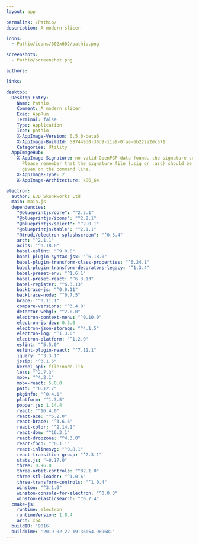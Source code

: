 ```yaml
---
layout: app

permalink: /Pathio/
description: A modern slicer

icons:
  - Pathio/icons/602x602/pathio.png

screenshots:
  - Pathio/screenshot.png

authors:

links:

desktop:
  Desktop Entry:
    Name: Pathio
    Comment: A modern slicer
    Exec: AppRun
    Terminal: false
    Type: Application
    Icon: pathio
    X-AppImage-Version: 0.5.0-beta6
    X-AppImage-BuildId: 587449d0-36d9-11a9-0fae-6b222a2dc571
    Categories: Utility
  AppImageHub:
    X-AppImage-Signature: no valid OpenPGP data found. the signature could not be verified.
      Please remember that the signature file (.sig or .asc) should be the first file
      given on the command line.
    X-AppImage-Type: 2
    X-AppImage-Architecture: x86_64

electron:
  author: E3D Skunkworks Ltd
  main: main.js
  dependencies:
    "@blueprintjs/core": "^2.3.1"
    "@blueprintjs/icons": "^2.2.1"
    "@blueprintjs/select": "^2.0.1"
    "@blueprintjs/table": "^2.1.1"
    "@trodi/electron-splashscreen": "^0.3.4"
    arch: "^2.1.1"
    axios: "^0.18.0"
    babel-eslint: "^9.0.0"
    babel-plugin-syntax-jsx: "^6.18.0"
    babel-plugin-transform-class-properties: "^6.24.1"
    babel-plugin-transform-decorators-legacy: "^1.3.4"
    babel-preset-env: "^1.6.1"
    babel-preset-react: "^6.3.13"
    babel-register: "^6.3.13"
    backtrace-js: "^0.0.11"
    backtrace-node: "^0.7.5"
    brace: "^0.11.1"
    compare-versions: "^3.4.0"
    detector-webgl: "^2.0.0"
    electron-context-menu: "^0.10.0"
    electron-is-dev: 0.3.0
    electron-json-storage: "^4.1.5"
    electron-log: "^1.3.0"
    electron-platform: "^1.2.0"
    eslint: "^5.5.0"
    eslint-plugin-react: "^7.11.1"
    jquery: "^3.3.1"
    jszip: "^3.1.5"
    kernel_api: file:node-lib
    less: "^2.7.3"
    mobx: "^4.2.1"
    mobx-react: 5.0.0
    path: "^0.12.7"
    pkginfo: "^0.4.1"
    platform: "^1.3.5"
    popper.js: 1.14.4
    react: "^16.4.0"
    react-ace: "^6.2.0"
    react-brace: "^3.6.6"
    react-color: "^2.14.1"
    react-dom: "^16.3.1"
    react-dropzone: "^4.3.0"
    react-foco: "^0.1.1"
    react-inlinesvg: "^0.8.1"
    react-transition-group: "^2.3.1"
    stats.js: "~0.17.0"
    three: 0.96.0
    three-orbit-controls: "^82.1.0"
    three-stl-loader: "^1.0.6"
    three-transform-controls: "^1.0.4"
    winston: "^3.1.0"
    winston-console-for-electron: "^0.0.3"
    winston-elasticsearch: "^0.7.4"
  cmake-js:
    runtime: electron
    runtimeVersion: 1.8.4
    arch: x64
  buildID: '9016'
  buildTime: '2019-02-22 19:36:54.989681'
---
```

